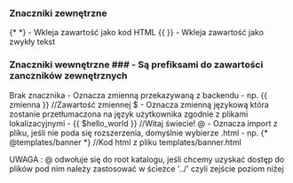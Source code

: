 ### Znaczniki zewnętrzne ###
{*  *} - Wkleja zawartość jako kod HTML
{{  }} - Wkleja zawartość jako zwykły tekst

### Znaczniki wewnętrzne ### - Są prefiksami do zawartości zanczników zewnętrznych
Brak znacznika - Oznacza zmienną przekazywaną z backendu - np. {{ zmienna }} //Zawartość zmiennej
$ - Oznacza zmienną językową która zostanie przetłumaczona na język użytkownika zgodnie z plikami lokalizacyjnymi - {{ $hello_world }} //Witaj świecie!
@ - Oznacza import z pliku, jeśli nie poda się rozszerzenia, domyślnie wybierze .html - np. {* @templates/banner *} //Kod html z pliku templates/banner.html

UWAGA : @ odwołuje się do root katalogu, jeśli chcemy uzyskać dostęp do plików pod nim należy zastosować w ścieżce '../' czyli zejście poziom niżej